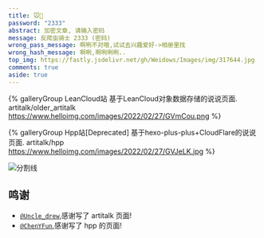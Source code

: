 ```yaml
---
title: 🐭💬
password: "2333"
abstract: 加密文章, 请输入密码
message: 反爬虫骑士 2333 (密码)
wrong_pass_message: 啊咧不对哦,试试去兴趣爱好->相册里找
wrong_hash_message: 啊咧,啊咧咧咧..
top_img: https://fastly.jsdelivr.net/gh/Weidows/Images/img/317644.jpg
comments: true
aside: true
---
```


<!--
 * @Author: Weidows
 * @Date: 2020-11-27 22:47:37
 * @LastEditors: Weidows
 * @LastEditTime: 2022-02-27 02:49:56
 * @FilePath: \Blog-private\source\artitalk\index.md
 * @Description:
-->

<div class="gallery-group-main">

{% galleryGroup LeanCloud站 基于LeanCloud对象数据存储的说说页面. artitalk/older_artitalk https://www.helloimg.com/images/2022/02/27/GVmCou.png %}

{% galleryGroup Hpp站[Deprecated] 基于hexo-plus-plus+CloudFlare的说说页面. artitalk/hpp https://www.helloimg.com/images/2022/02/27/GVJeLK.jpg %}

</div>

<a>![分割线](https://fastly.jsdelivr.net/gh/Weidows/Images/img/divider.png)</a>

## 鸣谢

- [`@Uncle_drew`](https://cndrew.cn/),感谢写了 artitalk 页面!
- [`@ChenYFun`](https://blog.cyfan.top/index.html),感谢写了 hpp 的页面!
